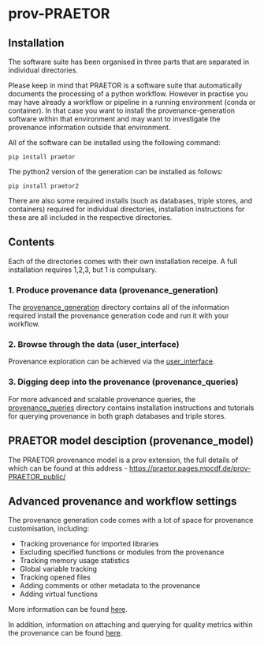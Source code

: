 # prov-PRAETOR

## Installation

The software suite has been organised in three parts that are separated in individual directories. 

Please keep in mind that PRAETOR is a software suite that automatically documents the processing of a python workflow. However in practise you may have already a workflow or pipeline in a running environment (conda or container). In that case you want to install the provenance\-generation software within that environment and may want to investigate the provenance information outside that environment.

All of the software can be installed using the following command:

```
pip install praetor
```

The python2 version of the generation can be installed as follows:

```
pip install praetor2
```


There are also some required installs (such as databases, triple stores, and containers) required for individual directories, installation instructions for these are all included in the respective directories.


## Contents
Each of the directories comes with their own installation receipe. A full installation requires 1,2,3, but 1 is compulsary. 

### 1. Produce provenance data (provenance_generation)
The [provenance\_generation](https://gitlab.mpcdf.mpg.de/PRAETOR/prov-PRAETOR_public/-/tree/main/prov-PRAETOR/provenance_generation) directory contains all of the information required install the provenance generation code and run it with your workflow.

### 2. Browse through the data (user_interface)

Provenance exploration can be achieved via the [user_interface](https://gitlab.mpcdf.mpg.de/PRAETOR/prov-PRAETOR_public/-/tree/main/prov-PRAETOR/user_interface).

### 3. Digging deep into the provenance (provenance_queries)

For more advanced and scalable provenance queries, the [provenance_queries](https://gitlab.mpcdf.mpg.de/PRAETOR/prov-PRAETOR_public/-/tree/main/prov-PRAETOR/provenance_queries) directory contains installation instructions and tutorials for querying provenance in both graph databases and triple stores.


## PRAETOR model desciption (provenance_model)

The PRAETOR provenance model is a prov extension, the full details of which can be found at this address - https://praetor.pages.mpcdf.de/prov-PRAETOR_public/

## Advanced provenance and workflow settings

The provenance generation code comes with a lot of space for provenance customisation, including:
- Tracking provenance for imported libraries
- Excluding specified functions or modules from the provenance
- Tracking memory usage statistics
- Global variable tracking
- Tracking opened files
- Adding comments or other metadata to the provenance
- Adding virtual functions

More information can be found [here](https://gitlab.mpcdf.mpg.de/PRAETOR/prov-PRAETOR_public/-/tree/main/prov-PRAETOR/provenance_generation#advanced-options).

In addition, information on attaching and querying for quality metrics within the provenance can be found [here](https://gitlab.mpcdf.mpg.de/PRAETOR/prov-PRAETOR_public/-/blob/main/prov-PRAETOR/provenance_queries/RDF/fuseki/tutorials/adding_and_querying_for_quality_tutorial.ipynb).


